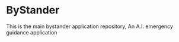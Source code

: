 # ByStander
This is the main bystander application repository, An A.I. emergency guidance application
